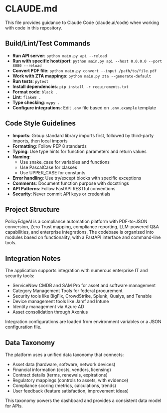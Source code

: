 # CLAUDE.md

This file provides guidance to Claude Code (claude.ai/code) when working with code in this repository.

## Build/Lint/Test Commands

- **Run API server**: `python main.py api --reload`
- **Run with specific host/port**: `python main.py api --host 0.0.0.0 --port 8080 --reload`
- **Convert PDF file**: `python main.py convert --input /path/to/file.pdf`
- **Work with ZTA mappings**: `python main.py zta --generate-default`
- **Run tests**: `pytest`
- **Install dependencies**: `pip install -r requirements.txt`
- **Format code**: `black .`
- **Lint**: `flake8 .`
- **Type checking**: `mypy .`
- **Configure integrations**: Edit `.env` file based on `.env.example` template

## Code Style Guidelines

- **Imports**: Group standard library imports first, followed by third-party imports, then local imports
- **Formatting**: Follow PEP 8 standards
- **Typing**: Use type hints for function parameters and return values
- **Naming**:
  - Use snake_case for variables and functions
  - Use PascalCase for classes
  - Use UPPER_CASE for constants
- **Error handling**: Use try/except blocks with specific exceptions
- **Comments**: Document function purpose with docstrings
- **API Patterns**: Follow FastAPI RESTful conventions
- **Security**: Never commit API keys or credentials

## Project Structure

PolicyEdgeAI is a compliance automation platform with PDF-to-JSON conversion, Zero Trust mapping, compliance reporting, LLM-powered Q&A capabilities, and enterprise integrations. The codebase is organized into modules based on functionality, with a FastAPI interface and command-line tools.

## Integration Notes

The application supports integration with numerous enterprise IT and security tools:
- ServiceNow CMDB and SAM Pro for asset and software management
- Category Management Tools for federal procurement
- Security tools like BigFix, CrowdStrike, Splunk, Qualys, and Tenable
- Device management tools like Jamf and Intune
- Identity management via Azure AD
- Asset consolidation through Axonius

Integration configurations are loaded from environment variables or a JSON configuration file.

## Data Taxonomy

The platform uses a unified data taxonomy that connects:
- Asset data (hardware, software, network devices)
- Financial information (costs, vendors, licensing)
- Contract details (terms, renewals, expirations)
- Regulatory mappings (controls to assets, with evidence)
- Compliance scoring (metrics, calculations, trends)
- User feedback (feature satisfaction, improvement ideas)

This taxonomy powers the dashboard and provides a consistent data model for APIs.